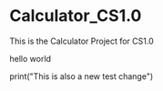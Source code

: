 # Calculator_CS1.0
This is the Calculator Project for CS1.0

hello world

print("This is also a new test change")
